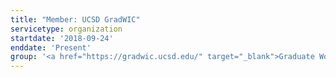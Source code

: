 ```yaml
---
title: "Member: UCSD GradWIC"
servicetype: organization
startdate: '2018-09-24'
enddate: 'Present'
group: '<a href="https://gradwic.ucsd.edu/" target="_blank">Graduate Women in Computing (GradWIC)</a>, <a href="https://ucsd.edu/" target="_blank">UC San Diego</a>'
---
```

